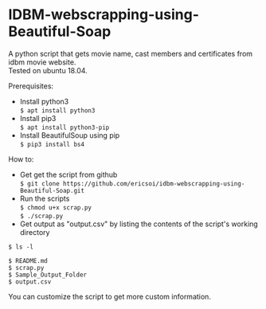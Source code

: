 # IDBM-webscrapping-using-Beautiful-Soap
A python script that gets movie name, cast members and certificates from idbm movie website.<br />
Tested on ubuntu 18.04.

Prerequisites:
- Install python3
<br />`$ apt install python3`
- Install pip3
<br />`$ apt install python3-pip`
- Install BeautifulSoup using pip
<br />`$ pip3 install bs4`

How to:
- Get get the script from github
<br />`$ git clone https://github.com/ericsoi/idbm-webscrapping-using-Beautiful-Soap.git`
- Run the scripts
<br />`$ chmod u+x scrap.py`
<br />`$ ./scrap.py`
- Get output as "output.csv" by listing the contents of the script's working directory<br/>

`$ ls -l`
```
$ README.md
$ scrap.py
$ Sample_Output_Folder
$ output.csv
```
You can customize the script to get more custom information. 

